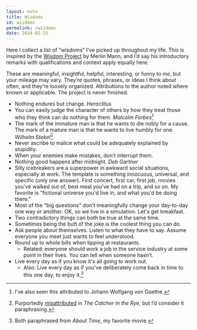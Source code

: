```yaml
---
layout: note
title: Wisdoms
id: wisdoms
permalink: /wisdoms
date: 2024-02-25
---
```

Here I collect a list of “wisdoms” I’ve picked up throughout my life. This is inspired by the [Wisdom Project](https://github.com/merlinmann/wisdom/blob/master/wisdom.md) by Merlin Mann, and I’d say his introductory remarks with qualifications and context apply equally here.

These are meaningful, insightful, helpful, interesting, or funny to *me*, but your mileage may vary. They’re quotes, phrases, or ideas I think about often, and they’re loosely organized. Attributions to the author noted where known or applicable. The project is never finished.

- Nothing endures but change. *Heraclitus*
- You can easily judge the character of others by how they treat those who they think can do nothing for them. *Malcolm Forbes*[^1]
- The mark of the immature man is that he wants to die nobly for a cause. The mark of a mature man is that he wants to live humbly for one. *Wilhelm Stekel*[^2]
- Never ascribe to malice what could be adequately explained by stupidity. 
- When your enemies make mistakes, don’t interrupt them.
- Nothing good happens after midnight. *Deb Gartner*
- Silly icebreakers are a superpower in awkward social situations, especially at work. The template is something innocuous, universal, and specific (only one answer). First concert, first car, first job, movies you've walked out of, best meal you've had on a trip, and so on. My favorite is "fictional universe you'd live in, and what you'd be doing there."  
- Most of the "big questions" don't meaningfully change your day-to-day one way or another. OK, so we live in a simulation. Let's get breakfast.
- Two contradictory things can both be true at the same time.
- Sometimes being the butt of the joke is the coolest thing you can do.
- Ask people about themselves. Listen to what they have to say. Assume everyone you meet just wants to feel understood.
- Round up to whole bills when tipping at restaurants.
	- Related: everyone should work a job in the service industry at some point in their lives. You can tell when someone hasn’t.
- Live every day as if you know it's all going to work out.
	- Also: Live every day as if you've deliberately come back in time to this one day, to enjoy it.[^3]

[^1]: I’ve also seen this attributed to Johann Wolfgang von Goethe.
[^2]: Purportedly [misattributed](https://en.wikiquote.org/wiki/Wilhelm_Stekel#Misattributed) in *The Catcher in the Rye*, but I’d consider it paraphrasing.
[^3]: Both paraphrased from *About Time*, my favorite movie.